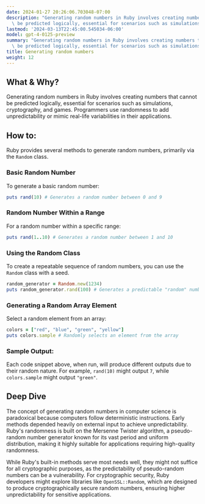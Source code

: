```yaml
---
date: 2024-01-27 20:26:06.703048-07:00
description: "Generating random numbers in Ruby involves creating numbers that cannot\
  \ be predicted logically, essential for scenarios such as simulations, cryptography,\u2026"
lastmod: '2024-03-13T22:45:00.545034-06:00'
model: gpt-4-0125-preview
summary: "Generating random numbers in Ruby involves creating numbers that cannot\
  \ be predicted logically, essential for scenarios such as simulations, cryptography,\u2026"
title: Generating random numbers
weight: 12
---
```


## What & Why?

Generating random numbers in Ruby involves creating numbers that cannot be predicted logically, essential for scenarios such as simulations, cryptography, and games. Programmers use randomness to add unpredictability or mimic real-life variabilities in their applications.

## How to:

Ruby provides several methods to generate random numbers, primarily via the `Random` class.

### Basic Random Number

To generate a basic random number:

```Ruby
puts rand(10) # Generates a random number between 0 and 9
```

### Random Number Within a Range

For a random number within a specific range:

```Ruby
puts rand(1..10) # Generates a random number between 1 and 10
```

### Using the Random Class

To create a repeatable sequence of random numbers, you can use the `Random` class with a seed.

```Ruby
random_generator = Random.new(1234)
puts random_generator.rand(100) # Generates a predictable "random" number
```

### Generating a Random Array Element

Select a random element from an array:

```Ruby
colors = ["red", "blue", "green", "yellow"]
puts colors.sample # Randomly selects an element from the array
```

### Sample Output:

Each code snippet above, when run, will produce different outputs due to their random nature. For example, `rand(10)` might output `7`, while `colors.sample` might output `"green"`.

## Deep Dive

The concept of generating random numbers in computer science is paradoxical because computers follow deterministic instructions. Early methods depended heavily on external input to achieve unpredictability. Ruby's randomness is built on the Mersenne Twister algorithm, a pseudo-random number generator known for its vast period and uniform distribution, making it highly suitable for applications requiring high-quality randomness.

While Ruby's built-in methods serve most needs well, they might not suffice for all cryptographic purposes, as the predictability of pseudo-random numbers can be a vulnerability. For cryptographic security, Ruby developers might explore libraries like `OpenSSL::Random`, which are designed to produce cryptographically secure random numbers, ensuring higher unpredictability for sensitive applications.
